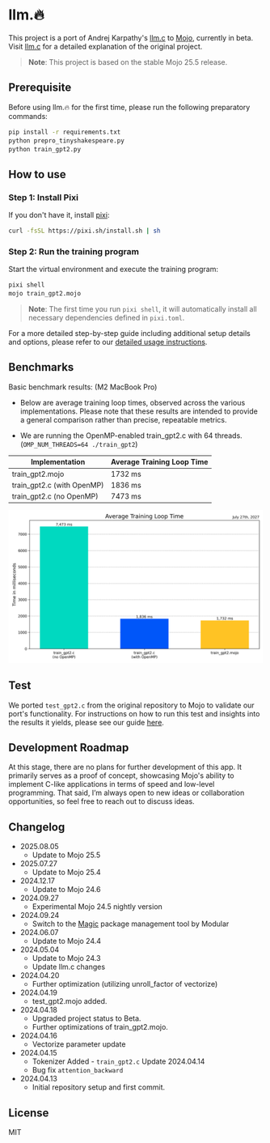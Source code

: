 # llm.🔥

This project is a port of Andrej Karpathy's [llm.c](https://github.com/karpathy/llm.c) to [Mojo](https://docs.modular.com/mojo), currently in beta. Visit [llm.c](https://github.com/karpathy/llm.c) for a detailed explanation of the original project.

> **Note**: This project is based on the stable Mojo 25.5 release.

## Prerequisite

Before using llm.🔥 for the first time, please run the following preparatory commands:
  
```bash
pip install -r requirements.txt
python prepro_tinyshakespeare.py  
python train_gpt2.py
```

## How to use

### Step 1: Install Pixi

If you don't have it, install [pixi](https://pixi.sh/latest/):

```bash
curl -fsSL https://pixi.sh/install.sh | sh
```

### Step 2: Run the training program

Start the virtual environment and execute the training program:

```bash
pixi shell
mojo train_gpt2.mojo
```

> **Note**: The first time you run `pixi shell`, it will automatically install all necessary dependencies defined in `pixi.toml`.

For a more detailed step-by-step guide including additional setup details and options, please refer to our [detailed usage instructions](./usage_instructions.md).

## Benchmarks

Basic benchmark results: (M2 MacBook Pro)

- Below are average training loop times, observed across the various implementations. Please note that these results are intended to provide a general comparison rather than precise, repeatable metrics.

- We are running the OpenMP-enabled train_gpt2.c with 64 threads.
  (`OMP_NUM_THREADS=64 ./train_gpt2`)

| Implementation             | Average Training Loop Time |
|----------------------------|----------------------------|
| train_gpt2.mojo            | 1732 ms                    |
| train_gpt2.c (with OpenMP) | 1836 ms                    |
| train_gpt2.c (no OpenMP)   | 7473 ms                    |

!['Training Loop Times'](imgs/training_loop_times_chart.png)

## Test

We ported `test_gpt2.c` from the original repository to Mojo to validate our port's functionality. For instructions on how to run this test and insights into the results it yields, please see our guide [here](./test.md).

## Development Roadmap

At this stage, there are no plans for further development of this app. It primarily serves as a proof of concept, showcasing Mojo's ability to implement C-like applications in terms of speed and low-level programming. That said, I’m always open to new ideas or collaboration opportunities, so feel free to reach out to discuss ideas.
  
## Changelog

- 2025.08.05
  - Update to Mojo 25.5
- 2025.07.27
  - Update to Mojo 25.4
- 2024.12.17
  - Update to Mojo 24.6
- 2024.09.27
  - Experimental Mojo 24.5 nightly version
- 2024.09.24
  - Switch to the [Magic](https://docs.modular.com/max/tutorials/magic) package management tool by Modular
- 2024.06.07
  - Update to Mojo 24.4
- 2024.05.04
  - Update to Mojo 24.3
  - Update llm.c changes
- 2024.04.20
  - Further optimization (utilizing unroll_factor of vectorize)
- 2024.04.19
  - test_gpt2.mojo added.
- 2024.04.18
  - Upgraded project status to Beta.
  - Further optimizations of train_gpt2.mojo.
- 2024.04.16
  - Vectorize parameter update
- 2024.04.15
  - Tokenizer Added - `train_gpt2.c` Update 2024.04.14
  - Bug fix `attention_backward`
- 2024.04.13
  - Initial repository setup and first commit.

## License

MIT
